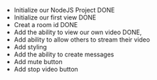 - Initialize our NodeJS Project DONE
- Initialize our first view DONE
- Creat a room id DONE
- Add the ability to view our own video DONE,
- Add ability to allow others to stream their video
- Add styling
- Add the ability to create messages
- Add mute button
- Add stop video button